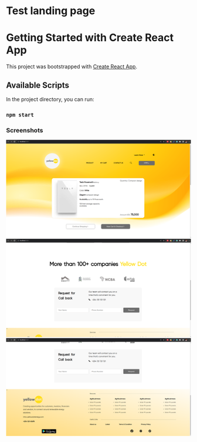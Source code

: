 # Test landing page

# Getting Started with Create React App

This project was bootstrapped with [Create React App](https://github.com/facebook/create-react-app).

## Available Scripts

In the project directory, you can run:

### `npm start`

### Screenshots
![Screenshot1](/src/image/screen1.png)
![Screenshot2](/src/image/screen2.png)
![Screenshot3](/src/image/screen3.png)
